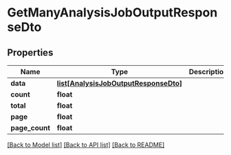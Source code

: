 # GetManyAnalysisJobOutputResponseDto

## Properties
Name | Type | Description | Notes
------------ | ------------- | ------------- | -------------
**data** | [**list[AnalysisJobOutputResponseDto]**](AnalysisJobOutputResponseDto.md) |  | 
**count** | **float** |  | 
**total** | **float** |  | 
**page** | **float** |  | 
**page_count** | **float** |  | 

[[Back to Model list]](../README.md#documentation-for-models) [[Back to API list]](../README.md#documentation-for-api-endpoints) [[Back to README]](../README.md)

